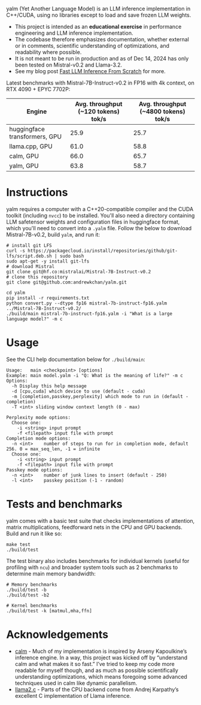 yalm (Yet Another Language Model) is an LLM inference implementation in C++/CUDA, using no libraries except to load and save frozen LLM weights.
- This project is intended as an **educational exercise** in performance engineering and LLM inference implementation. 
- The codebase therefore emphasizes documentation, whether external or in comments, scientific understanding of optimizations, and readability where possible. 
- It is not meant to be run in production and as of Dec 14, 2024 has only been tested on Mistral-v0.2 and Llama-3.2.
- See my blog post [Fast LLM Inference From Scratch](https://andrewkchan.dev/posts/yalm.html) for more.

Latest benchmarks with Mistral-7B-Instruct-v0.2 in FP16 with 4k context, on RTX 4090 + EPYC 7702P:

| Engine      | Avg. throughput (~120 tokens) tok/s | Avg. throughput (~4800 tokens) tok/s |
| ----------- | ----------- | ----------- |
| huggingface transformers, GPU | 25.9 | 25.7 |
| llama.cpp, GPU | 61.0 | 58.8 |
| calm, GPU | 66.0 | 65.7 |
| yalm, GPU | 63.8 | 58.7 |

# Instructions

yalm requires a computer with a C++20-compatible compiler and the CUDA toolkit (including `nvcc`) to be installed. You'll also need a directory containing LLM safetensor weights and configuration files in huggingface format, which you'll need to convert into a `.yalm` file. Follow the below to download Mistral-7B-v0.2, build `yalm`, and run it:

```
# install git LFS
curl -s https://packagecloud.io/install/repositories/github/git-lfs/script.deb.sh | sudo bash
sudo apt-get -y install git-lfs
# download Mistral
git clone git@hf.co:mistralai/Mistral-7B-Instruct-v0.2
# clone this repository
git clone git@github.com:andrewkchan/yalm.git

cd yalm
pip install -r requirements.txt
python convert.py --dtype fp16 mistral-7b-instruct-fp16.yalm ../Mistral-7B-Instruct-v0.2/
./build/main mistral-7b-instruct-fp16.yalm -i "What is a large language model?" -m c
```

# Usage

See the CLI help documentation below for `./build/main`:

```
Usage:   main <checkpoint> [options]
Example: main model.yalm -i "Q: What is the meaning of life?" -m c
Options:
  -h Display this help message
  -d [cpu,cuda] which device to use (default - cuda)
  -m [completion,passkey,perplexity] which mode to run in (default - completion)
  -T <int> sliding window context length (0 - max)

Perplexity mode options:
  Choose one:
    -i <string> input prompt
    -f <filepath> input file with prompt
Completion mode options:
  -n <int>    number of steps to run for in completion mode, default 256. 0 = max_seq_len, -1 = infinite
  Choose one:
    -i <string> input prompt
    -f <filepath> input file with prompt
Passkey mode options:
  -n <int>    number of junk lines to insert (default - 250)
  -l <int>    passkey position (-1 - random)
```

# Tests and benchmarks

yalm comes with a basic test suite that checks implementations of attention, matrix multiplications, feedforward nets in the CPU and GPU backends. Build and run it like so:

```
make test
./build/test
```

The test binary also includes benchmarks for individual kernels (useful for profiling with `ncu`) and broader system tools such as 2 benchmarks to determine main memory bandwidth:

```
# Memory benchmarks
./build/test -b
./build/test -b2

# Kernel benchmarks
./build/test -k [matmul,mha,ffn]
```

# Acknowledgements

- [calm](https://github.com/zeux/calm) - Much of my implementation is inspired by Arseny Kapoulkine’s inference engine. In a way, this project was kicked off by “understand calm and what makes it so fast.” I’ve tried to keep my code more readable for myself though, and as much as possible scientifically understanding optimizations, which means foregoing some advanced techniques used in calm like dynamic parallelism.
- [llama2.c](https://github.com/karpathy/llama2.c) - Parts of the CPU backend come from Andrej Karpathy’s excellent C implementation of Llama inference.